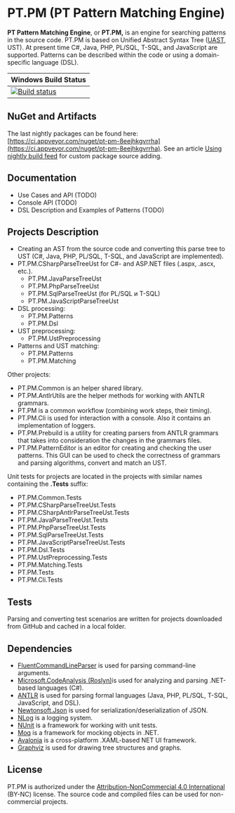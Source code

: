 # PT.PM (PT Pattern Matching Engine)

**PT Pattern Matching Engine**, or **PT.PM,** is an engine for searching patterns in the source code.
PT.PM is based on Unified Abstract Syntax Tree ([UAST](https://en.wikipedia.org/wiki/Abstract_syntax_tree#Unified_AST),
UST). At present time C\#, Java, PHP, PL/SQL, T-SQL, and JavaScript
are supported. Patterns can be described within the code or using a
domain-specific language (DSL).

| Windows Build Status |
|---|
|[![Build status](https://ci.appveyor.com/api/projects/status/70hsp9pj8is24s4i?svg=true)](https://ci.appveyor.com/project/KvanTTT/pt-pm-xi6ya)|

## NuGet and Artifacts

The last nightly packages can be found here: [https://ci.appveyor.com/nuget/pt-pm-8eejhkgvrrha](https://ci.appveyor.com/nuget/pt-pm-8eejhkgvrrha). See an article [Using nightly build feed](https://github.com/AvaloniaUI/Avalonia/wiki/Using-nightly-build-feed) for custom package source adding.

## Documentation

* Use Cases and API (TODO)
* Console API (TODO)
* DSL Description and Examples of Patterns (TODO)

## Projects Description

* Creating an AST from the source code and converting this parse tree to UST 
(C\#, Java, PHP, PL/SQL, T-SQL, and JavaScript are implemented).
* PT.PM.CSharpParseTreeUst for C\#- and ASP.NET files (.aspx, .ascx, etc.).
	* PT.PM.JavaParseTreeUst
	* PT.PM.PhpParseTreeUst
	* PT.PM.SqlParseTreeUst (for PL/SQL и T-SQL)
	* PT.PM.JavaScriptParseTreeUst
* DSL processing:
	* PT.PM.Patterns
	* PT.PM.Dsl
* UST preprocessing:
	* PT.PM.UstPreprocessing
* Patterns and UST matching:
	* PT.PM.Patterns
	* PT.PM.Matching

Other projects:

* PT.PM.Common is an helper shared library.
* PT.PM.AntlrUtils are the helper methods for working with ANTLR
    grammars.
* PT.PM is a common workflow (combining work steps, their timing).
* PT.PM.Cli is used for interaction with a console. Also it contains
   an implementation of loggers.
* PT.PM.Prebuild is a utility for creating parsers from ANTLR grammars
    that takes into consideration the changes in the grammars files.
* PT.PM.PatternEditor is an editor for creating and checking the user
    patterns. This GUI can be used to check the correctness of grammars
    and parsing algorithms, convert and match an UST.

Unit tests for projects are located in the projects with similar names
containing the **.Tests** suffix:

* PT.PM.Common.Tests
* PT.PM.CSharpParseTreeUst.Tests
* PT.PM.CSharpAntlrParseTreeUst.Tests
* PT.PM.JavaParseTreeUst.Tests
* PT.PM.PhpParseTreeUst.Tests
* PT.PM.SqlParseTreeUst.Tests
* PT.PM.JavaScriptParseTreeUst.Tests
* PT.PM.Dsl.Tests
* PT.PM.UstPreprocessing.Tests
* PT.PM.Matching.Tests
* PT.PM.Tests
* PT.PM.Cli.Tests

## Tests

Parsing and converting test scenarios are written for projects
downloaded from GitHub and cached in a local folder.

## Dependencies
* [FluentCommandLineParser](https://github.com/fclp/fluent-command-line-parser)
    is used for parsing command-line arguments.
* [Microsoft.CodeAnalysis
    (Roslyn)](https://github.com/dotnet/roslyn)is used for analyzing and
    parsing .NET-based languages (C\#).
* [ANTLR](http://www.antlr.org/) is used for parsing formal languages
    (Java, PHP, PL/SQL, T-SQL, JavaScript, and DSL).
* [Newtonsoft.Json](http://www.newtonsoft.com/json) is used for
    serialization/deserialization of JSON.
* [NLog](http://nlog-project.org/) is a logging system.
* [NUnit](http://www.nunit.org/) is a framework for working with unit
    tests.
* [Moq](https://github.com/Moq/moq4) is a framework for mocking
    objects in .NET.
* [Avalonia](https://github.com/AvaloniaUI/Avalonia) is a
    cross-platform .XAML-based NET UI framework.
* [Graphviz](http://www.graphviz.org/) is used for drawing tree
    structures and graphs.

## License

PT.PM is authorized under the [Attribution-NonCommercial 4.0
International](https://creativecommons.org/licenses/by-nc/4.0/legalcode)
(BY-NC) license. The source code and compiled files can be used for
non-commercial projects.
